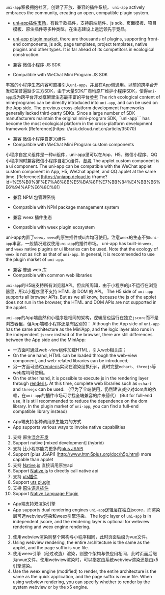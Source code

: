 `uni-app`积极拥抱社区，创建了开放、兼容的插件系统。
`uni-app` actively embraces the community, creating an open, compatible plugin system.

- [uni-app插件市场](https://ext.dcloud.net.cn)，有数千款插件，支持前端组件、js sdk、页面模板、项目模板、原生插件等多种类型。在生态建设上远远领先于竞品。
- [uni-app plugin market](https://ext.dcloud.net.cn), there are thousands of plugins, supporting front-end components, js sdk, page templates, project templates, native plugins and other types. It is far ahead of its competitors in ecological construction.

- 兼容 微信小程序 JS SDK
- Compatible with WeChat Mini Program JS SDK

丰富的小程序生态内容可直接引入```uni-app```，并且在App侧通用。以前的跨平台开发框架普遍缺少三方SDK，由于大量SDK厂商均原厂维护小程序SDK，使得```uni-app```成为跨平台开发框架里生态最丰富的平台[参考](https://ask.dcloud.net.cn/article/35070)
The rich ecological content of mini-programs can be directly introduced into ``uni-app``, and can be used on the App side. The previous cross-platform development frameworks generally lacked third-party SDKs. Since a large number of SDK manufacturers maintain the original mini-program SDK, ``uni-app``` has become the most ecological platform in the cross-platform development framework [Reference](https: //ask.dcloud.net.cn/article/35070)

- 兼容 微信小程序自定义组件
- Compatible with WeChat Mini Program custom components

小程序自定义组件是一种ui组件，uni-app里可以在App、H5、微信小程序、QQ小程序同时兼容微信小程序自定义组件，[参考](https://uniapp.dcloud.io/frame?id=小程序组件支持)
The applet custom component is a ui component. The uni-app can be compatible with the WeChat applet custom component in App, H5, WeChat applet, and QQ applet at the same time. [Reference](https://uniapp.dcloud.io /frame?id=%E5%B0%8F%E7%A8%8B%E5%BA%8F%E7%BB%84%E4%BB%B6%E6%94%AF%E6%8C%81)

- 兼容 NPM 包管理系统
- Compatible with NPM package management system

- 兼容 weex 插件生态
- Compatible with weex plugin ecosystem

uni-app内置了`weex`，`weex`的原生插件或ui库均可使用。注意`weex`的生态不如`uni-app`丰富，一般情况建议使用`uni-app`的插件市场。
uni-app has built-in `weex`, and `weex` native plugins or ui libraries can be used. Note that the ecology of `weex` is not as rich as that of `uni-app`. In general, it is recommended to use the plugin market of `uni-app`.

- 兼容 普通 web 库
- Compatible with common web libraries

`uni-app`的H5端支持所有浏览器API。但众所周知，由于小程序的js不运行在浏览器里，所以小程序里不支持 HTML 和 DOM 的 API。
The H5 side of `uni-app` supports all browser APIs. But as we all know, because the js of the applet does not run in the browser, the HTML and DOM APIs are not supported in the applet.

`uni-app`的App端虽然和小程序是相同的架构，逻辑层也运行在独立`jscore`而不是浏览器里，但App端和小程序还是有区别的：
Although the App side of `uni-app` has the same architecture as the MiniApp, and the logic layer also runs in the independent `jscore` instead of the browser, there are still differences between the App side and the MiniApp:
  * 一方面可通过web-view组件加载HTML，引入web相关库；
  * On the one hand, HTML can be loaded through the web-view component, and web-related libraries can be introduced;
  * 另一方面可通过[renderjs](/tutorial/renderjs.html)实现在渲染层执行js，此时完整`echart`、`threejs`等web库均可使用。
  * On the other hand, it is possible to execute js in the rendering layer through [renderjs](/tutorial/renderjs.html). At this time, complete web libraries such as `echart` and `threejs` can be used.
（但为了全端使用，仍然建议减少对dom库的依赖，在`uni-app`的插件市场可寻找全端兼容的库来替代）
(But for full-end use, it is still recommended to reduce the dependence on the dom library. In the plugin market of `uni-app`, you can find a full-end compatible library instead)

- App端支持各种调用原生能力的方式
- App supports various ways to invoke native capabilities
1. 支持 原生[混合开发](hybrid)
1. Support native [mixed development] (hybrid)
2. 支持 比小程序能力更多的[plus JSAPI](http://www.html5plus.org/doc/h5p.html)
2. Support [plus JSAPI] (http://www.html5plus.org/doc/h5p.html) more capable than applet
3. 支持 [Native.js](https://ask.dcloud.net.cn/docs/#//ask.dcloud.net.cn/article/88) 直接调用原生api
3. Support [Native.js](https://ask.dcloud.net.cn/docs/#//ask.dcloud.net.cn/article/88) to directly call native api
4. 支持 [uts插件](uts-plugin.md)
4. Support [uts plugin](uts-plugin.md)
5. 支持 [原生语言插件](native-plugin.md)
5. Support [Native Language Plugin](native-plugin.md)


- App端支持双渲染引擎
- App supports dual rendering engines
`uni-app`逻辑层在独立jscore，而渲染层可选webview渲染和weex引擎渲染。
The logic layer of `uni-app` is in independent jscore, and the rendering layer is optional for webview rendering and weex engine rendering.
1. 使用webview渲染则整个架构与小程序相同，此时页面后缀为vue文件。
1. Using webview rendering, the entire architecture is the same as the applet, and the page suffix is vue file.
2. 使用weex引擎（经过改造）渲染，则整个架构与快应用相同，此时页面后缀为nvue文件。使用webview渲染时，可以指定由系统webview渲染还是由x5引擎渲染。
2. Use the weex engine (modified) to render, the entire architecture is the same as the quick application, and the page suffix is nvue file. When using webview rendering, you can specify whether to render by the system webview or by the x5 engine.

